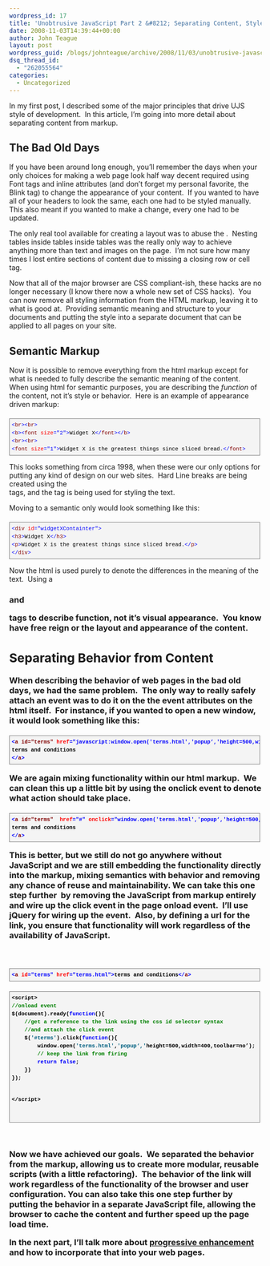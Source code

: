 ```yaml
---
wordpress_id: 17
title: 'Unobtrusive JavaScript Part 2 &#8212; Separating Content, Style and Behavior'
date: 2008-11-03T14:39:44+00:00
author: John Teague
layout: post
wordpress_guid: /blogs/johnteague/archive/2008/11/03/unobtrusive-javascript-part-2-separating-content-style-and-behavior.aspx
dsq_thread_id:
  - "262055564"
categories:
  - Uncategorized
---
```

In my first post, I described some of the major principles that drive UJS style of development.&nbsp; In this article, I&#8217;m going into more detail about separating content from markup.

## The Bad Old Days

If you have been around long enough, you&#8217;ll remember the days when your only choices for making a web page look half way decent required using Font tags and inline attributes (and don&#8217;t forget my personal favorite, the Blink tag) to change the appearance of your content.&nbsp; If you wanted to have all of your headers to look the same, each one had to be styled manually.&nbsp; This also meant if you wanted to make a change, every one had to be updated.

The only real tool available for creating a layout was to abuse the <TABLE>.&nbsp; Nesting tables inside tables inside tables was the really only way to achieve anything more than text and images on the page.&nbsp; I&#8217;m not sure how many times I lost entire sections of content due to missing a closing row or cell tag.

Now that all of the major browser are CSS compliant-ish, these hacks are no longer necessary (I know there now a whole new set of CSS hacks).&nbsp; You can now remove all styling information from the HTML markup, leaving it to what is good at.&nbsp; Providing semantic meaning and structure to your documents and putting the style into a separate document that can be applied to all pages on your site.

## Semantic Markup

Now it is possible to remove everything from the html markup except for what is needed to fully describe the semantic meaning of the content.&nbsp; When using html for semantic purposes, you are describing the _function_ of the content, not it&#8217;s style or behavior.&nbsp; Here is an example of appearance driven markup:

<div style="border-right: gray 1px solid;padding-right: 4px;border-top: gray 1px solid;padding-left: 4px;font-size: 8pt;padding-bottom: 4px;margin: 20px 0px 10px;overflow: auto;border-left: gray 1px solid;width: 97.5%;cursor: text;line-height: 12pt;padding-top: 4px;border-bottom: gray 1px solid;font-family: consolas, 'Courier New', courier, monospace;background-color: #f4f4f4">
  <pre style="padding-right: 0px;padding-left: 0px;font-size: 8pt;padding-bottom: 0px;margin: 0em;overflow: visible;width: 100%;color: black;border-top-style: none;line-height: 12pt;padding-top: 0px;font-family: consolas, 'Courier New', courier, monospace;border-right-style: none;border-left-style: none;background-color: #f4f4f4;border-bottom-style: none"><span style="color: #0000ff">&lt;</span><span style="color: #800000">br</span><span style="color: #0000ff">&gt;&lt;</span><span style="color: #800000">br</span><span style="color: #0000ff">&gt;</span>
<span style="color: #0000ff">&lt;</span><span style="color: #800000">b</span><span style="color: #0000ff">&gt;&lt;</span><span style="color: #800000">font</span> <span style="color: #ff0000">size</span><span style="color: #0000ff">="2"</span><span style="color: #0000ff">&gt;</span>Widget X<span style="color: #0000ff">&lt;/</span><span style="color: #800000">font</span><span style="color: #0000ff">&gt;&lt;/</span><span style="color: #800000">b</span><span style="color: #0000ff">&gt;</span>
<span style="color: #0000ff">&lt;</span><span style="color: #800000">br</span><span style="color: #0000ff">&gt;&lt;</span><span style="color: #800000">br</span><span style="color: #0000ff">&gt;</span>
<span style="color: #0000ff">&lt;</span><span style="color: #800000">font</span> <span style="color: #ff0000">size</span><span style="color: #0000ff">="1"</span><span style="color: #0000ff">&gt;</span>Widget X is the greatest things since sliced bread.<span style="color: #0000ff">&lt;/</span><span style="color: #800000">font</span><span style="color: #0000ff">&gt;</span></pre>
</div>

This looks something from circa 1998, when these were our only options for putting any kind of design on our web sites.&nbsp; Hard Line breaks are being created using the <br> tags, and the <font> tag is being used for styling the text.

Moving to a semantic only would look something like this:

<div style="border-right: gray 1px solid;padding-right: 4px;border-top: gray 1px solid;padding-left: 4px;font-size: 8pt;padding-bottom: 4px;margin: 20px 0px 10px;overflow: auto;border-left: gray 1px solid;width: 97.5%;cursor: text;line-height: 12pt;padding-top: 4px;border-bottom: gray 1px solid;font-family: consolas, 'Courier New', courier, monospace;background-color: #f4f4f4">
  <pre style="padding-right: 0px;padding-left: 0px;font-size: 8pt;padding-bottom: 0px;margin: 0em;overflow: visible;width: 100%;color: black;border-top-style: none;line-height: 12pt;padding-top: 0px;font-family: consolas, 'Courier New', courier, monospace;border-right-style: none;border-left-style: none;background-color: #f4f4f4;border-bottom-style: none"><span style="color: #0000ff">&lt;</span><span style="color: #800000">div</span> <span style="color: #ff0000">id</span><span style="color: #0000ff">="widgetXContainter"</span><span style="color: #0000ff">&gt;</span>
<span style="color: #0000ff">&lt;</span><span style="color: #800000">h3</span><span style="color: #0000ff">&gt;</span>Widget X<span style="color: #0000ff">&lt;/</span><span style="color: #800000">h3</span><span style="color: #0000ff">&gt;</span>
<span style="color: #0000ff">&lt;</span><span style="color: #800000">p</span><span style="color: #0000ff">&gt;</span>Widget X is the greatest things since sliced bread.<span style="color: #0000ff">&lt;/</span><span style="color: #800000">p</span><span style="color: #0000ff">&gt;</span>
<span style="color: #0000ff">&lt;/</span><span style="color: #800000">div</span><span style="color: #0000ff">&gt;</span></pre>
</div>

Now the html is used purely to denote the differences in the meaning of the text.&nbsp; Using a <h3> and <p> tags to describe function, not it&#8217;s visual appearance.&nbsp; You know have free reign or the layout and appearance of the content.

## Separating Behavior from Content

When describing the behavior of web pages in the bad old days, we had the same problem.&nbsp; The only way to really safely attach an event was to do it on the the event attributes on the html itself.&nbsp; For instance, if you wanted to open a new window, it would look something like this:

<div style="border-right: gray 1px solid;padding-right: 4px;border-top: gray 1px solid;padding-left: 4px;font-size: 8pt;padding-bottom: 4px;margin: 20px 0px 10px;overflow: auto;border-left: gray 1px solid;width: 97.5%;cursor: text;line-height: 12pt;padding-top: 4px;border-bottom: gray 1px solid;font-family: consolas, 'Courier New', courier, monospace;background-color: #f4f4f4">
  <pre style="padding-right: 0px;padding-left: 0px;font-size: 8pt;padding-bottom: 0px;margin: 0em;overflow: visible;width: 100%;color: black;border-top-style: none;line-height: 12pt;padding-top: 0px;font-family: consolas, 'Courier New', courier, monospace;border-right-style: none;border-left-style: none;background-color: #f4f4f4;border-bottom-style: none"><span style="color: #0000ff">&lt;</span><span style="color: #800000">a id="terms"</span> <span style="color: #ff0000">href</span><span style="color: #0000ff">="javascript:window.open('terms.html','popup‘,'height=500,width=400,toolbar=no’);"</span><span style="color: #0000ff">&gt;</span>
terms and conditions
<span style="color: #0000ff">&lt;/</span><span style="color: #800000">a</span><span style="color: #0000ff">&gt;</span></pre>
</div>

We are again mixing functionality within our html markup.&nbsp; We can clean this up a little bit by using the onclick event to denote what action should take place.

<div style="border-right: gray 1px solid;padding-right: 4px;border-top: gray 1px solid;padding-left: 4px;font-size: 8pt;padding-bottom: 4px;margin: 20px 0px 10px;overflow: auto;border-left: gray 1px solid;width: 97.5%;cursor: text;line-height: 12pt;padding-top: 4px;border-bottom: gray 1px solid;font-family: consolas, 'Courier New', courier, monospace;background-color: #f4f4f4">
  <pre style="padding-right: 0px;padding-left: 0px;font-size: 8pt;padding-bottom: 0px;margin: 0em;overflow: visible;width: 100%;color: black;border-top-style: none;line-height: 12pt;padding-top: 0px;font-family: consolas, 'Courier New', courier, monospace;border-right-style: none;border-left-style: none;background-color: #f4f4f4;border-bottom-style: none"><span style="color: #0000ff">&lt;</span><span style="color: #800000">a <span style="color: #800000">id="terms"</span> </span> <span style="color: #ff0000">href</span><span style="color: #0000ff">="#"</span> <span style="color: #ff0000">onclick</span><span style="color: #0000ff">="window.open('terms.html','popup‘,'height=500,width=400,toolbar=no’);"</span><span style="color: #0000ff">&gt;</span>
terms and conditions
<span style="color: #0000ff">&lt;/</span><span style="color: #800000">a</span><span style="color: #0000ff">&gt;</span></pre>
</div>

This is better, but we still do not go anywhere without JavaScript and we are still embedding the functionality directly into the markup, mixing semantics with behavior and removing any chance of reuse and maintainability. We can take this one step further&nbsp; by removing the JavaScript from markup entirely and wire up the click event in the page onload event.&nbsp; I&#8217;ll use jQuery for wiring up the event.&nbsp; Also, by defining a url for the link, you ensure that functionality will work regardless of the availability of JavaScript.

&nbsp;

<div style="border-right: gray 1px solid;padding-right: 4px;border-top: gray 1px solid;padding-left: 4px;font-size: 8pt;padding-bottom: 4px;margin: 20px 0px 10px;overflow: auto;border-left: gray 1px solid;width: 97.5%;cursor: text;line-height: 12pt;padding-top: 4px;border-bottom: gray 1px solid;font-family: consolas, 'Courier New', courier, monospace;background-color: #f4f4f4">
  <pre style="padding-right: 0px;padding-left: 0px;font-size: 8pt;padding-bottom: 0px;margin: 0em;overflow: visible;width: 100%;color: black;border-top-style: none;line-height: 12pt;padding-top: 0px;font-family: consolas, 'Courier New', courier, monospace;border-right-style: none;border-left-style: none;background-color: #f4f4f4;border-bottom-style: none"><span style="color: #0000ff">&lt;</span><span style="color: #800000">a</span> <span style="color: #ff0000">id</span><span style="color: #0000ff">="terms"</span> <span style="color: #ff0000">href</span><span style="color: #0000ff">="terms.html"</span><span style="color: #0000ff">&gt;</span>terms and conditions<span style="color: #0000ff">&lt;/</span><span style="color: #800000">a</span><span style="color: #0000ff">&gt;</span>
</pre>
</div>

<div style="border-right: gray 1px solid;padding-right: 4px;border-top: gray 1px solid;padding-left: 4px;font-size: 8pt;padding-bottom: 4px;margin: 20px 0px 10px;overflow: auto;border-left: gray 1px solid;width: 97.5%;cursor: text;line-height: 12pt;padding-top: 4px;border-bottom: gray 1px solid;font-family: consolas, 'Courier New', courier, monospace;height: 252px;background-color: #f4f4f4">
  <pre style="padding-right: 0px;padding-left: 0px;font-size: 8pt;padding-bottom: 0px;margin: 0em;overflow: visible;width: 100%;color: black;border-top-style: none;line-height: 12pt;padding-top: 0px;font-family: consolas, 'Courier New', courier, monospace;border-right-style: none;border-left-style: none;height: 227px;background-color: #f4f4f4;border-bottom-style: none">&lt;script&gt;
<span style="color: #008000">//onload event</span>
$(document).ready(<span style="color: #0000ff">function</span>(){
    <span style="color: #008000">//get a reference to the link using the css id selector syntax </span>
    <span style="color: #008000">//and attach the click event</span>
    $(<span style="color: #006080">'#terms'</span>).click(<span style="color: #0000ff">function</span>(){
        window.open(<span style="color: #006080">'terms.html'</span>,<span style="color: #006080">'popup‘,'</span>height=500,width=400,toolbar=no’);
        <span style="color: #008000">// keep the link from firing</span>
        <span style="color: #0000ff">return</span> <span style="color: #0000ff">false</span>;
    })
});

&lt;/script&gt;</pre>
</div>

&nbsp;

Now we have achieved our goals.&nbsp; We separated the behavior from the markup, allowing us to create more modular, reusable scripts (with a little refactoring).&nbsp; The behavior of the link will work regardless of the functionality of the browser and user configuration. You can also take this one step further by putting the behavior in a separate JavaScript file, allowing the browser to cache the content and further speed up the page load time.

In the next part, I&#8217;ll talk more about [progressive enhancement](http://en.wikipedia.org/wiki/Progressive_enhancement) and how to incorporate that into your web pages.